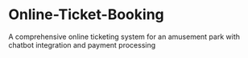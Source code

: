 # Online-Ticket-Booking
 A comprehensive online ticketing system for an amusement park with chatbot integration and payment processing
